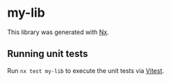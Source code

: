 # my-lib

This library was generated with [Nx](https://nx.dev).

## Running unit tests

Run `nx test my-lib` to execute the unit tests via [Vitest](https://vitest.dev/).
